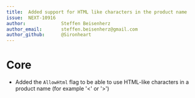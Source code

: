 ```yaml
---
title:  Added support for HTML like characters in the product name
issue:  NEXT-10916
author:             Steffen Beisenherz
author_email:       steffen.beisenherz@gmail.com
author_github:      @Sironheart
---
```


# Core
* Added the `AllowHtml` flag to be able to use HTML-like characters in a product name (for example '<' or '>')
